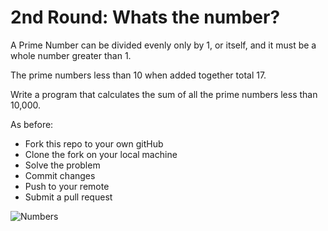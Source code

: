# 2nd Round: Whats the number?

A Prime Number can be divided evenly only by 1, or itself, and it must be a whole number greater than 1.

The prime numbers less than 10 when added together total 17.

Write a program that calculates the sum of all the prime numbers less than 10,000.


As before:

+ Fork this repo to your own gitHub
+ Clone the fork on your local machine
+ Solve the problem
+ Commit changes
+ Push to your remote
+ Submit a pull request

![Numbers](numbers.jpeg)